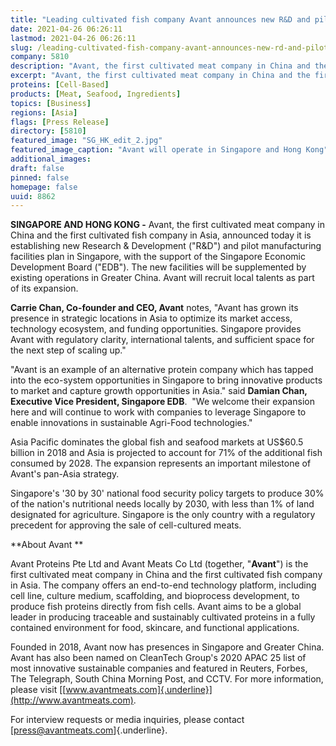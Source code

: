 ```yaml
---
title: "Leading cultivated fish company Avant announces new R&D and pilot manufacturing facilities plan in Singapore"
date: 2021-04-26 06:26:11
lastmod: 2021-04-26 06:26:11
slug: /leading-cultivated-fish-company-avant-announces-new-rd-and-pilot-manufacturing-facilities
company: 5810
description: "Avant, the first cultivated meat company in China and the first cultivated fish company in Asia, announced today it is establishing new Research & Development and pilot manufacturing facilities plan in Singapore, with the support of the Singapore Economic Development Board."
excerpt: "Avant, the first cultivated meat company in China and the first cultivated fish company in Asia, announced today it is establishing new Research & Development and pilot manufacturing facilities plan in Singapore, with the support of the Singapore Economic Development Board."
proteins: [Cell-Based]
products: [Meat, Seafood, Ingredients]
topics: [Business]
regions: [Asia]
flags: [Press Release]
directory: [5810]
featured_image: "SG_HK_edit_2.jpg"
featured_image_caption: "Avant will operate in Singapore and Hong Kong"
additional_images:
draft: false
pinned: false
homepage: false
uuid: 8862
---
```

**SINGAPORE AND HONG KONG -** Avant, the first cultivated meat company
in China and the first cultivated fish company in Asia, announced today
it is establishing new Research & Development ("R&D") and pilot
manufacturing facilities plan in Singapore, with the support of the
Singapore Economic Development Board ("EDB"). The new facilities will be
supplemented by existing operations in Greater China. Avant will recruit
local talents as part of its expansion.

**Carrie Chan, Co-founder and CEO, Avant** notes, "Avant has grown its
presence in strategic locations in Asia to optimize its market access,
technology ecosystem, and funding opportunities. Singapore provides
Avant with regulatory clarity, international talents, and sufficient
space for the next step of scaling up."

\"Avant is an example of an alternative protein company which has tapped
into the eco-system opportunities in Singapore to bring innovative
products to market and capture growth opportunities in Asia." said
**Damian Chan, Executive Vice President, Singapore EDB**.  "We welcome
their expansion here and will continue to work with companies to
leverage Singapore to enable innovations in sustainable Agri-Food
technologies." 

Asia Pacific dominates the global fish and seafood markets at US\$60.5
billion in 2018 and Asia is projected to account for 71% of the
additional fish consumed by 2028. The expansion represents an important
milestone of Avant's pan-Asia strategy. 

Singapore's '30 by 30' national food security policy targets to produce
30% of the nation's nutritional needs locally by 2030, with less than 1%
of land designated for agriculture. Singapore is the only country with a
regulatory precedent for approving the sale of cell-cultured meats.

**About Avant **

Avant Proteins Pte Ltd and Avant Meats Co Ltd (together, "**Avant**") is
the first cultivated meat company in China and the first cultivated fish
company in Asia. The company offers an end-to-end technology platform,
including cell line, culture medium, scaffolding, and bioprocess
development, to produce fish proteins directly from fish cells. Avant
aims to be a global leader in producing traceable and sustainably
cultivated proteins in a fully contained environment for food, skincare,
and functional applications. 

Founded in 2018, Avant now has presences in Singapore and Greater China.
Avant has also been named on CleanTech Group's 2020 APAC 25 list of most
innovative sustainable companies and featured in Reuters, Forbes, The
Telegraph, South China Morning Post, and CCTV. For more information,
please visit
[[www.avantmeats.com]{.underline}](http://www.avantmeats.com).

For interview requests or media inquiries, please contact
[<press@avantmeats.com>]{.underline}.
